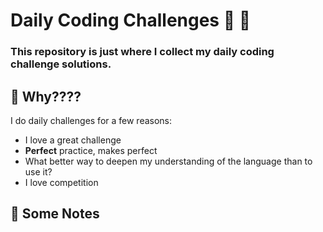 # Daily Coding Challenges :brain: :muscle:
### This repository is just where I collect my daily coding challenge solutions.

## :raised_eyebrow: Why????

 I do daily challenges for a few reasons:
- I love a great challenge
- **Perfect** practice, makes perfect
- What better way to deepen my understanding of the language than to use it? 
- I love competition

## :notebook: Some Notes 
